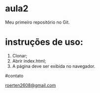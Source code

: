 # aula2

Meu primeiro repositório no Git.

# instruções de uso:

1. Clonar;
2. Abrir index.html;
3. A página deve ser exibida no navegador.

#contato

roerten2608@gmail.com